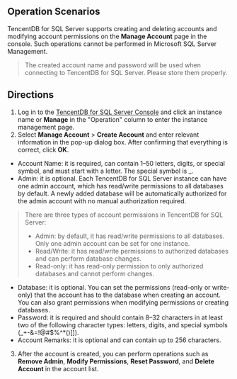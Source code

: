 ## Operation Scenarios
TencentDB for SQL Server supports creating and deleting accounts and modifying account permissions on the **Manage Account** page in the console. Such operations cannot be performed in Microsoft SQL Server Management.
>The created account name and password will be used when connecting to TencentDB for SQL Server. Please store them properly.
>

## Directions
1. Log in to the [TencentDB for SQL Server Console](https://console.cloud.tencent.com/sqlserver) and click an instance name or **Manage** in the "Operation" column to enter the instance management page.
2. Select **Manage Account** > **Create Account** and enter relevant information in the pop-up dialog box. After confirming that everything is correct, click **OK**.
 - 	Account Name: it is required, can contain 1–50 letters, digits, or special symbol, and must start with a letter. The special symbol is \_.
 - 	Admin: it is optional. Each TencentDB for SQL Server instance can have one admin account, which has read/write permissions to all databases by default. A newly added database will be automatically authorized for the admin account with no manual authorization required.
>There are three types of account permissions in TencentDB for SQL Server:
>- Admin: by default, it has read/write permissions to all databases. Only one admin account can be set for one instance.
>- Read/Write: it has read/write permissions to authorized databases and can perform database changes.
>- Read-only: it has read-only permission to only authorized databases and cannot perform changes.
 - Database: it is optional. You can set the permissions (read-only or write-only) that the account has to the database when creating an account. You can also grant permissions when modifying permissions or creating databases.
 - Password: it is required and should contain 8–32 characters in at least two of the following character types: letters, digits, and special symbols (_+-&=!@#$%^*()[]).
 - Account Remarks: it is optional and can contain up to 256 characters.

3. After the account is created, you can perform operations such as **Remove Admin**, **Modify Permissions**, **Reset Password**, and **Delete Account** in the account list.

